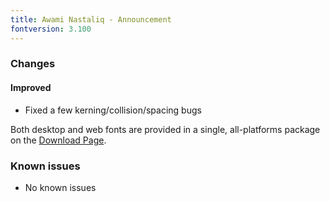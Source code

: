 ```yaml
---
title: Awami Nastaliq - Announcement
fontversion: 3.100
---
```



### Changes

#### Improved
- Fixed a few kerning/collision/spacing bugs

Both desktop and web fonts are provided in a single, all-platforms package on the [Download Page](https://software.sil.org/awami/download/).

### Known issues

- No known issues


